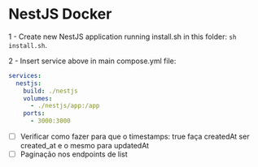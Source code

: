 # NestJS Docker

1 - Create new NestJS application running install.sh in this folder: `sh install.sh`.

2 - Insert service above in main compose.yml file:

```yaml
services:
  nestjs:
    build: ./nestjs
    volumes:
      - ./nestjs/app:/app
    ports:
      - 3000:3000
```

- [ ] Verificar como fazer para que o timestamps: true faça createdAt ser created_at e o mesmo para updatedAt
- [ ] Paginação nos endpoints de list
